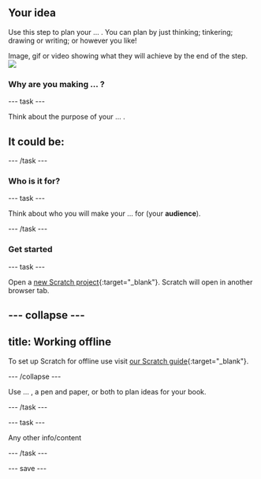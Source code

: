 ## Your idea

Use this step to plan your ... . You can plan by just thinking; tinkering; drawing or writing; or however you like! 

Image, gif or video showing what they will achieve by the end of the step. ![](images/image.png)

### Why are you making ... ?

--- task ---

Think about the purpose of your ... . 

It could be:
- 


--- /task ---

### Who is it for?

--- task ---

Think about who you will make your ... for (your **audience**).

--- /task ---

### Get started


--- task ---

Open a [new Scratch project](http://rpf.io/scratch-new){:target="_blank"}. Scratch will open in another browser tab.

--- collapse ---
---
title: Working offline
---

To set up Scratch for offline use visit [our Scratch guide](https://learning-admin.raspberrypi.org/en/projects/getting-started-scratch/1){:target="_blank"}.

--- /collapse ---

Use ... , a pen and paper, or both to plan ideas for your book.

--- /task ---

--- task ---

Any other info/content

--- /task ---

--- save ---
